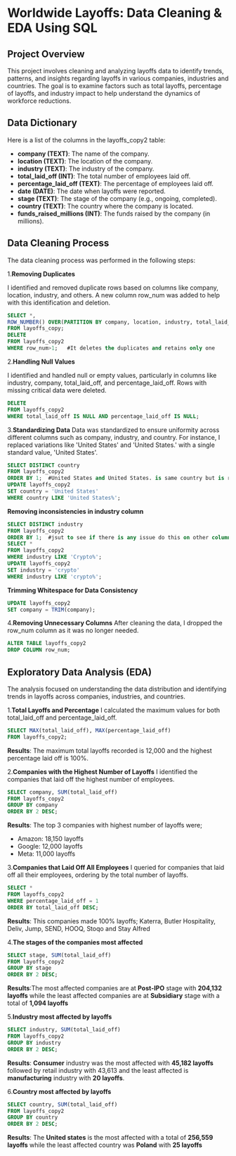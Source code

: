 # Worldwide Layoffs: Data Cleaning & EDA Using SQL
## Project Overview
This project involves cleaning and analyzing layoffs data to identify trends, patterns, and insights regarding layoffs in various companies, industries and countries. The goal is to examine factors such as total layoffs, percentage of layoffs, and industry impact to help understand the dynamics of workforce reductions.

## Data Dictionary
Here is a list of the columns in the layoffs_copy2 table:

- **company (TEXT)**: The name of the company.
- **location (TEXT)**: The location of the company.
- **industry (TEXT)**: The industry of the company.
- **total_laid_off (INT)**: The total number of employees laid off.
- **percentage_laid_off (TEXT)**: The percentage of employees laid off.
- **date (DATE)**: The date when layoffs were reported.
- **stage (TEXT)**: The stage of the company (e.g., ongoing, completed).
- **country (TEXT)**: The country where the company is located.
- **funds_raised_millions (INT)**: The funds raised by the company (in millions).

 ## Data Cleaning Process
The data cleaning process was performed in the following steps:

1.**Removing Duplicates**

I identified and removed duplicate rows based on columns like company, location, industry, and others. A new column row_num was added to help with this identification and deletion.

```sql
SELECT *,
ROW_NUMBER() OVER(PARTITION BY company, location, industry, total_laid_off, percentage_laid_off, `date`, stage, country) AS row_num
FROM layoffs_copy;
DELETE
FROM layoffs_copy2
WHERE row_num>1;   #It deletes the duplicates and retains only one

```

2.**Handling Null Values**

I identified and handled null or empty values, particularly in columns like industry, company, total_laid_off, and percentage_laid_off. Rows with missing critical data were deleted.
```sql
DELETE
FROM layoffs_copy2
WHERE total_laid_off IS NULL AND percentage_laid_off IS NULL;
```

3.**Standardizing Data**
Data was standardized to ensure uniformity across different columns such as company, industry, and country. For instance, I replaced variations like 'United States' and 'United States.' with a single standard value, 'United States'.
```sql
SELECT DISTINCT country
FROM layoffs_copy2
ORDER BY 1;  #United States and United States. is same country but is recorded as different country
UPDATE layoffs_copy2
SET country = 'United States'
WHERE country LIKE 'United States%'; 
```
**Removing inconsistencies in industry column**
```sql
SELECT DISTINCT industry
FROM layoffs_copy2
ORDER BY 1;  #jsut to see if there is any issue do this on other columns, from these i saw an issue with country column as well
SELECT *
FROM layoffs_copy2
WHERE industry LIKE 'Crypto%';
UPDATE layoffs_copy2
SET industry = 'crypto'
WHERE industry LIKE 'crypto%';
```
**Trimming Whitespace for Data Consistency**
```sql
UPDATE layoffs_copy2
SET company = TRIM(company);
```

4.**Removing Unnecessary Columns**
After cleaning the data, I dropped the row_num column as it was no longer needed.
```sql
ALTER TABLE layoffs_copy2
DROP COLUMN row_num;
```

## Exploratory Data Analysis (EDA)
The analysis focused on understanding the data distribution and identifying trends in layoffs across companies, industries, and countries.

1.**Total Layoffs and Percentage**
I calculated the maximum values for both total_laid_off and percentage_laid_off.
```sql
SELECT MAX(total_laid_off), MAX(percentage_laid_off)
FROM layoffs_copy2;
```
**Results**: The maximum total layoffs recorded is 12,000 and the highest percentage laid off is 100%.

2.**Companies with the Highest Number of Layoffs**
I identified the companies that laid off the highest number of employees.
```sql
SELECT company, SUM(total_laid_off)
FROM layoffs_copy2
GROUP BY company
ORDER BY 2 DESC;
```
**Results**: The top 3 companies with highest number of layoffs were;
- Amazon: 18,150 layoffs
- Google: 12,000 layoffs
- Meta: 11,000 layoffs

3.**Companies that Laid Off All Employees**
I queried for companies that laid off all their employees, ordering by the total number of layoffs.
```sql
SELECT *
FROM layoffs_copy2
WHERE percentage_laid_off = 1
ORDER BY total_laid_off DESC;
```
**Results**: This companies made 100% layoffs; Katerra, Butler Hospitality, Deliv, Jump, SEND, HOOQ, Stoqo and Stay Alfred


4.**The stages of the companies most affected**
```sql
SELECT stage, SUM(total_laid_off)
FROM layoffs_copy2
GROUP BY stage
ORDER BY 2 DESC;
```
**Results**:The most affected companies are at **Post-IPO** stage with **204,132 layoffs** while the least affected companies are at **Subsidiary** stage with a total of **1,094 layoffs**

5.**Industry most affected by layoffs**
```sql
SELECT industry, SUM(total_laid_off)
FROM layoffs_copy2
GROUP BY industry
ORDER BY 2 DESC;
```

**Results**: **Consumer** industry was the most affected with **45,182 layoffs** followed by retail industry with 43,613 and the least affected is **manufacturing** industry with **20 layoffs**.

6.**Country most affected by layoffs**
```sql
SELECT country, SUM(total_laid_off)
FROM layoffs_copy2
GROUP BY country
ORDER BY 2 DESC;
```

**Results**: The **United states** is the most affected with a total of **256,559 layoffs** while the least affected country was **Poland** with **25 layoffs**


